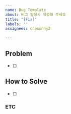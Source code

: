 ```yaml
---
name: Bug Template
about: 버그 발생시 작성해 주세요
title: "[Fix]"
labels: ''
assignees: onesunny2

---
```


## Problem
<!-- 무슨 문제인지 간단히 작성해 주세요 -->

- [ ] 

## How to Solve
<!-- 어떻게 해결했는지 작성해 주세요 -->

- [ ] 

### ETC <!-- (Optional) -->
<!-- 기타 참고사항을 작성해 주세요 -->
